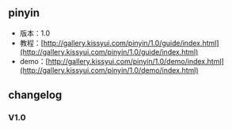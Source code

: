 ## pinyin

* 版本：1.0
* 教程：[http://gallery.kissyui.com/pinyin/1.0/guide/index.html](http://gallery.kissyui.com/pinyin/1.0/guide/index.html)
* demo：[http://gallery.kissyui.com/pinyin/1.0/demo/index.html](http://gallery.kissyui.com/pinyin/1.0/demo/index.html)

## changelog

### V1.0


